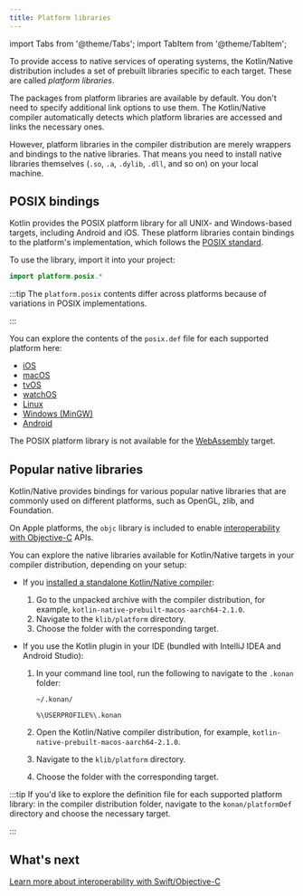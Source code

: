 ```yaml
---
title: Platform libraries
---
```


import Tabs from '@theme/Tabs';
import TabItem from '@theme/TabItem';




To provide access to native services of operating systems, the Kotlin/Native distribution includes a set of prebuilt
libraries specific to each target. These are called _platform libraries_.

The packages from platform libraries are available by default. You don't need to specify additional link options to use
them. The Kotlin/Native compiler automatically detects which platform libraries are accessed and links the necessary ones.

However, platform libraries in the compiler distribution are merely wrappers and bindings to the native libraries. That
means you need to install native libraries themselves (`.so`, `.a`, `.dylib`, `.dll`, and so on) on your local machine.

## POSIX bindings

Kotlin provides the POSIX platform library for all UNIX- and Windows-based targets, including Android and iOS.
These platform libraries contain bindings to the platform's implementation, which follows the [POSIX standard](https://en.wikipedia.org/wiki/POSIX).

To use the library, import it into your project:

```kotlin
import platform.posix.*
```

:::tip
The `platform.posix` contents differ across platforms because of variations in POSIX implementations.

:::


You can explore the contents of the `posix.def` file for each supported platform here:

* [iOS](https://github.com/JetBrains/kotlin/tree/master/kotlin-native/platformLibs/src/platform/ios/posix.def)
* [macOS](https://github.com/JetBrains/kotlin/tree/master/kotlin-native/platformLibs/src/platform/osx/posix.def)
* [tvOS](https://github.com/JetBrains/kotlin/tree/master/kotlin-native/platformLibs/src/platform/tvos/posix.def)
* [watchOS](https://github.com/JetBrains/kotlin/tree/master/kotlin-native/platformLibs/src/platform/watchos/posix.def)
* [Linux](https://github.com/JetBrains/kotlin/tree/master/kotlin-native/platformLibs/src/platform/linux/posix.def)
* [Windows (MinGW)](https://github.com/JetBrains/kotlin/tree/master/kotlin-native/platformLibs/src/platform/mingw/posix.def)
* [Android](https://github.com/JetBrains/kotlin/tree/master/kotlin-native/platformLibs/src/platform/android/posix.def)

The POSIX platform library is not available for the [WebAssembly](wasm-overview.md) target.

## Popular native libraries

Kotlin/Native provides bindings for various popular native libraries that are commonly used on different platforms,
such as OpenGL, zlib, and Foundation.

On Apple platforms, the `objc` library is included to enable [interoperability with Objective-C](native-objc-interop.md)
APIs.

You can explore the native libraries available for Kotlin/Native targets in your compiler distribution,
depending on your setup:

* If you [installed a standalone Kotlin/Native compiler](native-get-started.md#download-and-install-the-compiler):

  1. Go to the unpacked archive with the compiler distribution, for example, `kotlin-native-prebuilt-macos-aarch64-2.1.0`.
  2. Navigate to the `klib/platform` directory.
  3. Choose the folder with the corresponding target.

* If you use the Kotlin plugin in your IDE (bundled with IntelliJ IDEA and Android Studio):

  1. In your command line tool, run the following to navigate to the `.konan` folder:

     <tabs>
     <tab title="macOS and Linux">

     ```none
     ~/.konan/
     ```

     </TabItem>
     <tab title="Windows">

     ```none
     %\USERPROFILE%\.konan
     ```

     </TabItem>
     </Tabs>

  2. Open the Kotlin/Native compiler distribution, for example, `kotlin-native-prebuilt-macos-aarch64-2.1.0`.
  3. Navigate to the `klib/platform` directory.
  4. Choose the folder with the corresponding target.

:::tip
If you'd like to explore the definition file for each supported platform library: in the compiler distribution folder,
navigate to the `konan/platformDef` directory and choose the necessary target.

:::


## What's next

[Learn more about interoperability with Swift/Objective-C](native-objc-interop.md)
